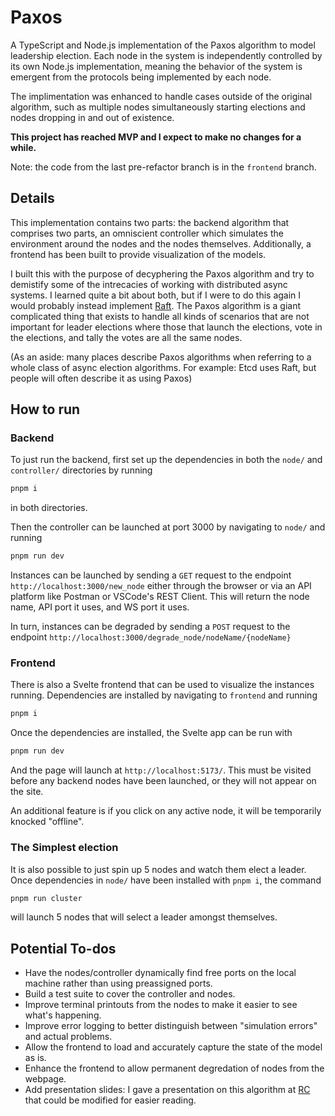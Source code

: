 # Paxos

A TypeScript and Node.js implementation of the Paxos algorithm to model leadership election.
Each node in the system is independently controlled by its own Node.js implementation, meaning the behavior of the system is emergent from the protocols being implemented by each node.

The implimentation was enhanced to handle cases outside of the original algorithm, such as multiple nodes simultaneously starting elections and nodes dropping in and out of existence.

**This project has reached MVP and I expect to make no changes for a while.**

Note: the code from the last pre-refactor branch is in the `frontend` branch.

## Details

This implementation contains two parts:
the backend algorithm that comprises two parts, an omniscient controller which simulates the environment around the nodes and the nodes themselves.
Additionally, a frontend has been built to provide visualization of the models.

I built this with the purpose of decyphering the Paxos algorithm and try to demistify some of the intrecacies of working with distributed async systems.
I learned quite a bit about both, but if I were to do this again I would probably instead implement [Raft](<https://en.wikipedia.org/wiki/Raft_(algorithm)>).
The Paxos algorithm is a giant complicated thing that exists to handle all kinds of scenarios that are not important for leader elections where those that launch the elections, vote in the elections, and tally the votes are all the same nodes.

(As an aside: many places describe Paxos algorithms when referring to a whole class of async election algorithms.
For example: Etcd uses Raft, but people will often describe it as using Paxos)

## How to run

### Backend

To just run the backend, first set up the dependencies in both the `node/` and `controller/` directories by running

```bash
pnpm i
```

in both directories.

Then the controller can be launched at port 3000 by navigating to `node/` and running

```bash
pnpm run dev
```

Instances can be launched by sending a `GET` request to the endpoint `http://localhost:3000/new_node` either through the browser or via an API platform like Postman or VSCode's REST Client.
This will return the node name, API port it uses, and WS port it uses.

In turn, instances can be degraded by sending a `POST` request to the endpoint `http://localhost:3000/degrade_node/nodeName/{nodeName}`

### Frontend

There is also a Svelte frontend that can be used to visualize the instances running. Dependencies are installed by navigating to `frontend` and running

```bash
pnpm i
```

Once the dependencies are installed, the Svelte app can be run with

```bash
pnpm run dev
```

And the page will launch at `http://localhost:5173/`. This must be visited before any backend nodes have been launched, or they will not appear on the site.

An additional feature is if you click on any active node, it will be temporarily knocked "offline".

### The Simplest election

It is also possible to just spin up 5 nodes and watch them elect a leader. Once dependencies in `node/` have been installed with `pnpm i`, the command

```bash
pnpm run cluster
```

will launch 5 nodes that will select a leader amongst themselves.

## Potential To-dos

- Have the nodes/controller dynamically find free ports on the local machine rather than using preassigned ports.
- Build a test suite to cover the controller and nodes.
- Improve terminal printouts from the nodes to make it easier to see what's happening.
- Improve error logging to better distinguish between "simulation errors" and actual problems.
- Allow the frontend to load and accurately capture the state of the model as is.
- Enhance the frontend to allow permanent degredation of nodes from the webpage.
- Add presentation slides: I gave a presentation on this algorithm at [RC](recurse.com) that could be modified for easier reading.
